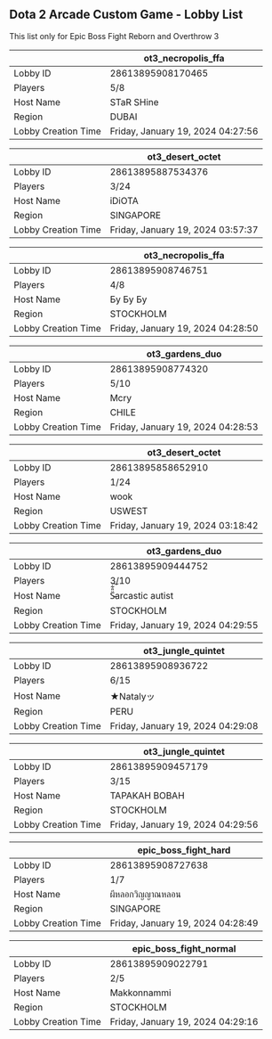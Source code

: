 ## Dota 2 Arcade Custom Game - Lobby List

This list only for Epic Boss Fight Reborn and Overthrow 3

|  | ot3_necropolis_ffa |
| ------ | ------ |
| Lobby ID | 28613895908170465 |
| Players | 5/8 |
| Host Name | STaR SHine |
| Region | DUBAI |
| Lobby Creation Time | Friday, January 19, 2024 04:27:56 |


|  | ot3_desert_octet |
| ------ | ------ |
| Lobby ID | 28613895887534376 |
| Players | 3/24 |
| Host Name | iDiOTA |
| Region | SINGAPORE |
| Lobby Creation Time | Friday, January 19, 2024 03:57:37 |


|  | ot3_necropolis_ffa |
| ------ | ------ |
| Lobby ID | 28613895908746751 |
| Players | 4/8 |
| Host Name | Бу Бу Бу |
| Region | STOCKHOLM |
| Lobby Creation Time | Friday, January 19, 2024 04:28:50 |


|  | ot3_gardens_duo |
| ------ | ------ |
| Lobby ID | 28613895908774320 |
| Players | 5/10 |
| Host Name | Mcry |
| Region | CHILE |
| Lobby Creation Time | Friday, January 19, 2024 04:28:53 |


|  | ot3_desert_octet |
| ------ | ------ |
| Lobby ID | 28613895858652910 |
| Players | 1/24 |
| Host Name | wook |
| Region | USWEST |
| Lobby Creation Time | Friday, January 19, 2024 03:18:42 |


|  | ot3_gardens_duo |
| ------ | ------ |
| Lobby ID | 28613895909444752 |
| Players | 3/10 |
| Host Name | S̵̈̎͋͠arcastic autist |
| Region | STOCKHOLM |
| Lobby Creation Time | Friday, January 19, 2024 04:29:55 |


|  | ot3_jungle_quintet |
| ------ | ------ |
| Lobby ID | 28613895908936722 |
| Players | 6/15 |
| Host Name | ★Natalyッ |
| Region | PERU |
| Lobby Creation Time | Friday, January 19, 2024 04:29:08 |


|  | ot3_jungle_quintet |
| ------ | ------ |
| Lobby ID | 28613895909457179 |
| Players | 3/15 |
| Host Name | TAPAKAH BOBAH |
| Region | STOCKHOLM |
| Lobby Creation Time | Friday, January 19, 2024 04:29:56 |


|  | epic_boss_fight_hard |
| ------ | ------ |
| Lobby ID | 28613895908727638 |
| Players | 1/7 |
| Host Name | ผีหลอกวิญญาณหลอน |
| Region | SINGAPORE |
| Lobby Creation Time | Friday, January 19, 2024 04:28:49 |


|  | epic_boss_fight_normal |
| ------ | ------ |
| Lobby ID | 28613895909022791 |
| Players | 2/5 |
| Host Name | Makkonnammi |
| Region | STOCKHOLM |
| Lobby Creation Time | Friday, January 19, 2024 04:29:16 |


